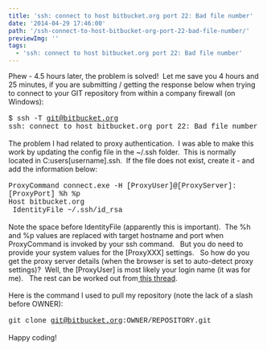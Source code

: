 ```yaml
---
title: 'ssh: connect to host bitbucket.org port 22: Bad file number'
date: '2014-04-29 17:46:00'
path: '/ssh-connect-to-host-bitbucket-org-port-22-bad-file-number/'
previewImg: ''
tags:
  - 'ssh: connect to host bitbucket.org port 22: Bad file number'
---
```


Phew - 4.5 hours later, the problem is solved!&nbsp; Let me save you 4 hours and 25 minutes, if you are submitting / getting the response below when trying to connect to your GIT repository from within a company firewall (on Windows):<br /><br /><span style="font-family: &quot;Courier New&quot;,Courier,monospace;">\$ ssh -T git@bitbucket.org</span><br /><span style="font-family: &quot;Courier New&quot;,Courier,monospace;">ssh: connect to host bitbucket.org port 22: Bad file number</span><br /><br />The problem I had related to proxy authentication.&nbsp; I was able to make this work by updating the config file in the ~/.ssh folder.&nbsp; This is normally located in C:users[username].ssh.&nbsp; If the file does not exist, create it - and add the information below:<br /><br /><span style="font-family: &quot;Courier New&quot;,Courier,monospace;">ProxyCommand connect.exe -H [ProxyUser]@[ProxyServer]:[ProxyPort] %h %p<br />Host bitbucket.org<br />&nbsp;IdentityFile ~/.ssh/id_rsa</span><br /><br />Note the space before IdentityFile (apparently this is important).&nbsp; The %h and %p values are replaced with target hostname and port when ProxyCommand is invoked by your ssh command. &nbsp; But you do need to provide your system values for the [ProxyXXX] settings. &nbsp; So how do you get the proxy server details (when the browser is set to auto-detect proxy settings)?&nbsp; Well, the [ProxyUser] is most likely your login name (it was for me). &nbsp; The rest can be worked out from<a href="http://superuser.com/questions/346372/how-do-i-know-what-proxy-server-im-using"> this thread</a>.&nbsp;<br /><br />Here is the command I used to pull my repository (note the lack of a slash before OWNER):<br /><br /><span style="font-family: &quot;Courier New&quot;,Courier,monospace;">git clone git@bitbucket.org:OWNER/REPOSITORY.git</span><br /><br />Happy coding!
